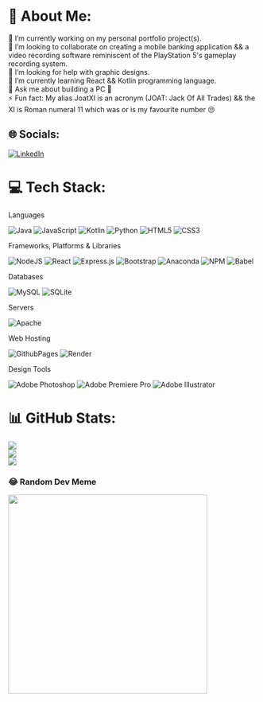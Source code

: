 # 💫 About Me:
🔭 I’m currently working on my personal portfolio project(s).<br>👯 I’m looking to collaborate on creating a mobile banking application && a video recording software reminiscent of the PlayStation 5's gameplay recording system.<br>🤝 I’m looking for help with graphic designs.<br>🌱 I’m currently learning React && Kotlin programming language.<br>💬 Ask me about building a PC 🙂<br>⚡ Fun fact: My alias JoatXI is an acronym (JOAT: Jack Of All Trades) && the XI  is Roman numeral 11 which was or is my favourite number 😒


## 🌐 Socials:
[![LinkedIn](https://img.shields.io/badge/LinkedIn-%230077B5.svg?logo=linkedin&logoColor=white)](https://linkedin.com/in/JoatXI) 

# 💻 Tech Stack:

Languages<br>

![Java](https://img.shields.io/badge/java-%23ED8B00.svg?style=flat&logo=openjdk&logoColor=white) ![JavaScript](https://img.shields.io/badge/javascript-%23323330.svg?style=flat&logo=javascript&logoColor=%23F7DF1E) ![Kotlin](https://img.shields.io/badge/kotlin-%237F52FF.svg?style=flat&logo=kotlin&logoColor=white) ![Python](https://img.shields.io/badge/python-3670A0?style=flat&logo=python&logoColor=ffdd54) ![HTML5](https://img.shields.io/badge/html5-%23E34F26.svg?style=flat&logo=html5&logoColor=white) ![CSS3](https://img.shields.io/badge/css3-%231572B6.svg?style=flat&logo=css3&logoColor=white)

Frameworks, Platforms & Libraries<br>

![NodeJS](https://img.shields.io/badge/node.js-6DA55F?style=flat&logo=node.js&logoColor=white) ![React](https://img.shields.io/badge/react-%2320232a.svg?style=flat&logo=react&logoColor=%2361DAFB) ![Express.js](https://img.shields.io/badge/express.js-%23404d59.svg?style=flat&logo=express&logoColor=%2361DAFB) ![Bootstrap](https://img.shields.io/badge/bootstrap-%238511FA.svg?style=flat&logo=bootstrap&logoColor=white) ![Anaconda](https://img.shields.io/badge/Anaconda-%2344A833.svg?style=flat&logo=anaconda&logoColor=white) ![NPM](https://img.shields.io/badge/NPM-%23CB3837.svg?style=flat&logo=npm&logoColor=white) ![Babel](https://img.shields.io/badge/Babel-F9DC3e?style=flat&logo=babel&logoColor=black)

Databases<br>

![MySQL](https://img.shields.io/badge/mysql-%2300000f.svg?style=flat&logo=mysql&logoColor=white) ![SQLite](https://img.shields.io/badge/sqlite-%2307405e.svg?style=flat&logo=sqlite&logoColor=white)

Servers<br>

![Apache](https://img.shields.io/badge/apache-%23D42029.svg?style=flat&logo=apache&logoColor=white)

Web Hosting<br>

![GithubPages](https://img.shields.io/badge/github%20pages-121013?style=flat&logo=github&logoColor=white) ![Render](https://img.shields.io/badge/Render-%46E3B7.svg?style=flat&logo=render&logoColor=white)

Design Tools<br>

![Adobe Photoshop](https://img.shields.io/badge/adobe%20photoshop-%2331A8FF.svg?style=flat&logo=adobe%20photoshop&logoColor=white) ![Adobe Premiere Pro](https://img.shields.io/badge/Adobe%20Premiere%20Pro-9999FF.svg?style=flat&logo=Adobe%20Premiere%20Pro&logoColor=white) ![Adobe Illustrator](https://img.shields.io/badge/adobe%20illustrator-%23FF9A00.svg?style=flat&logo=adobe%20illustrator&logoColor=white)

# 📊 GitHub Stats:
![](https://github-readme-stats.vercel.app/api?username=JoatXI&theme=highcontrast&hide_border=true&include_all_commits=true&count_private=true)<br/>
![](https://github-readme-streak-stats.herokuapp.com/?user=JoatXI&theme=highcontrast&hide_border=true)<br/>
![](https://github-readme-stats.vercel.app/api/top-langs/?username=JoatXI&theme=highcontrast&hide_border=true&include_all_commits=true&count_private=true&layout=compact)

### 😂 Random Dev Meme
<img src='https://randommeme-five.vercel.app/' style="height: 400px;"/>

<!-- Proudly created with GPRM ( https://gprm.itsvg.in ) -->
